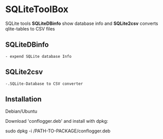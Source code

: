# SQLiteToolBox

﻿SQLite tools **SQLiteDBinfo** show database info and **SQLite2csv** converts qlite-tables to CSV files


## SQLiteDBinfo
    - expend SQLite database Info

## SQLite2csv
    -.SQLite-Database to CSV converter

## Installation
Debian/Ubuntu

Download 'conflogger.deb' and install with dpkg:

sudo dpkg -i /PATH-TO-PACKAGE/conflogger.deb
